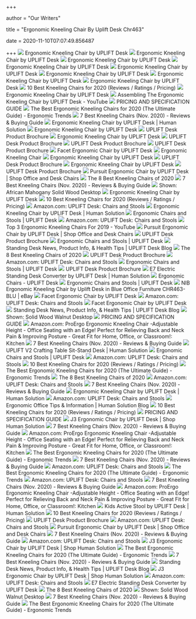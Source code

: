 +++
        
author = "Our Writers"
        
title = "Ergonomic Kneeling Chair By Uplift Desk Chr463"
        
date = 2020-11-10T07:07:49.856487
        
+++
[ ![](https://www.upliftdesk.com/content/img/product-tabs/kneeling-stool-product-tab-1.jpg)](https://www.upliftdesk.com/content/img/product-tabs/kneeling-stool-product-tab-1.jpg) Ergonomic Kneeling Chair by UPLIFT Desk
[ ![](https://www.upliftdesk.com/content/img/product-tabs/kneeling-stool-product-tab-2.jpg)](https://www.upliftdesk.com/content/img/product-tabs/kneeling-stool-product-tab-2.jpg) Ergonomic Kneeling Chair by UPLIFT Desk
[ ![](https://cdn11.bigcommerce.com/s-l85bzww3lo/images/stencil/815x439/products/886/11105/kneeling-chair-chr463-6__75764.1602689747.jpg?c=2)](https://cdn11.bigcommerce.com/s-l85bzww3lo/images/stencil/815x439/products/886/11105/kneeling-chair-chr463-6__75764.1602689747.jpg?c=2) Ergonomic Kneeling Chair by UPLIFT Desk
[ ![](https://cdn11.bigcommerce.com/s-l85bzww3lo/products/886/images/4738/kneeling-chair-chr463-thumbnail__30032.1545164671.1217.655.jpg?c=2)](https://cdn11.bigcommerce.com/s-l85bzww3lo/products/886/images/4738/kneeling-chair-chr463-thumbnail__30032.1545164671.1217.655.jpg?c=2) Ergonomic Kneeling Chair by UPLIFT Desk
[ ![](https://cdn11.bigcommerce.com/s-l85bzww3lo/images/stencil/815x439/products/886/4737/kneeling-chair-chr463-4__00792.1544807297.jpg?c=2)](https://cdn11.bigcommerce.com/s-l85bzww3lo/images/stencil/815x439/products/886/4737/kneeling-chair-chr463-4__00792.1544807297.jpg?c=2) Ergonomic Kneeling Chair by UPLIFT Desk
[ ![](https://www.upliftdesk.com/content/img/product-tabs/kneeling-stool-product-tab-4.jpg)](https://www.upliftdesk.com/content/img/product-tabs/kneeling-stool-product-tab-4.jpg) Ergonomic Kneeling Chair by UPLIFT Desk
[ ![](https://i.ytimg.com/vi/QOav_qql-fU/mqdefault.jpg)](https://i.ytimg.com/vi/QOav_qql-fU/mqdefault.jpg) Ergonomic Kneeling Chair by UPLIFT Desk
[ ![](https://www.upliftdesk.com/content/img/product-tabs/kneeling-stool-product-tab-5.jpg)](https://www.upliftdesk.com/content/img/product-tabs/kneeling-stool-product-tab-5.jpg) Ergonomic Kneeling Chair by UPLIFT Desk
[ ![](https://www.btod.com/blog/wp-content/uploads/2018/08/kneeling-chair-b248.jpg)](https://www.btod.com/blog/wp-content/uploads/2018/08/kneeling-chair-b248.jpg) 10 Best Kneeling Chairs for 2020 (Reviews / Ratings / Pricing)
[ ![](https://cdn11.bigcommerce.com/s-l85bzww3lo/images/stencil/361x195/products/402/11991/product-gallery-image-chr456-j3-chair-1__61148.1601669119.jpg?c=2)](https://cdn11.bigcommerce.com/s-l85bzww3lo/images/stencil/361x195/products/402/11991/product-gallery-image-chr456-j3-chair-1__61148.1601669119.jpg?c=2) Ergonomic Kneeling Chair by UPLIFT Desk
[ ![](https://i.ytimg.com/vi/9hcWxhM_13Q/hqdefault.jpg)](https://i.ytimg.com/vi/9hcWxhM_13Q/hqdefault.jpg) Assembling The Ergonomic Kneeling Chair by UPLIFT Desk - YouTube
[ ![](x-raw-image:///ae80bd9fc5332d9a529f9aec8bb771c157d77b132c61d872e85ec73d5c122eee)](x-raw-image:///ae80bd9fc5332d9a529f9aec8bb771c157d77b132c61d872e85ec73d5c122eee) PRICING AND SPECIFICATION GUIDE
[ ![](http://ergonomictrends.com/wp-content/uploads/2017/07/ergonomic-kneeling-chairs-reviews.png)](http://ergonomictrends.com/wp-content/uploads/2017/07/ergonomic-kneeling-chairs-reviews.png) The Best Ergonomic Kneeling Chairs for 2020 (The Ultimate Guide) - Ergonomic  Trends
[ ![](https://wisepick.org/wp-content/uploads/2019/12/Papafix-Ergonomic-Kneeling-Chair2-300x300.jpg)](https://wisepick.org/wp-content/uploads/2019/12/Papafix-Ergonomic-Kneeling-Chair2-300x300.jpg) 7 Best Kneeling Chairs (Nov. 2020) - Reviews & Buying Guide
[ ![](https://cdn11.bigcommerce.com/s-492apnl0xy/images/stencil/500x659/products/1523/7797/apimoubon__80197.1576007911.jpg?c=2)](https://cdn11.bigcommerce.com/s-492apnl0xy/images/stencil/500x659/products/1523/7797/apimoubon__80197.1576007911.jpg?c=2) Ergonomic Kneeling Chair by UPLIFT Desk | Human Solution
[ ![](https://cdn11.bigcommerce.com/s-l85bzww3lo/images/stencil/361x195/products/843/4317/crescent-sattle-stool-chr459-swatch__79854.1574869831.jpg?c=2)](https://cdn11.bigcommerce.com/s-l85bzww3lo/images/stencil/361x195/products/843/4317/crescent-sattle-stool-chr459-swatch__79854.1574869831.jpg?c=2) Ergonomic Kneeling Chair by UPLIFT Desk
[ ![](x-raw-image:///f7603d1b94518ebc90448ad47731e807f16337f0ca9b920e0fc5c0a8227f2b82)](x-raw-image:///f7603d1b94518ebc90448ad47731e807f16337f0ca9b920e0fc5c0a8227f2b82) UPLIFT Desk Product Brochure
[ ![](https://cdn11.bigcommerce.com/s-l85bzww3lo/images/stencil/361x195/products/708/3734/motion-stool-with-swatch__82812.1525189704.jpg?c=2)](https://cdn11.bigcommerce.com/s-l85bzww3lo/images/stencil/361x195/products/708/3734/motion-stool-with-swatch__82812.1525189704.jpg?c=2) Ergonomic Kneeling Chair by UPLIFT Desk
[ ![](x-raw-image:///55b4b81111d99da7b0843d62bd00bae96c0ce167691439b4bffc073bab34ee77)](x-raw-image:///55b4b81111d99da7b0843d62bd00bae96c0ce167691439b4bffc073bab34ee77) UPLIFT Desk Product Brochure
[ ![](x-raw-image:///de1e07375e964cd977daec5316dec6908ac1bd9ec7280cdde41e4c89a2450fc5)](x-raw-image:///de1e07375e964cd977daec5316dec6908ac1bd9ec7280cdde41e4c89a2450fc5) UPLIFT Desk Product Brochure
[ ![](x-raw-image:///87c8f593367dcc5e0d3aac5eda7a72d08db637dcbd7e8bd747aa720b516f69d7)](x-raw-image:///87c8f593367dcc5e0d3aac5eda7a72d08db637dcbd7e8bd747aa720b516f69d7) UPLIFT Desk Product Brochure
[ ![](https://www.upliftdesk.com/content/img/product-tabs/product-tab-image-facet-ergonomic-chair-features.jpg)](https://www.upliftdesk.com/content/img/product-tabs/product-tab-image-facet-ergonomic-chair-features.jpg) Facet Ergonomic Chair by UPLIFT Desk
[ ![](x-raw-image:///19bfe067bb014480177df45b09141cad4c3d7d89b12183fb6bb8deeab0ef35ac)](x-raw-image:///19bfe067bb014480177df45b09141cad4c3d7d89b12183fb6bb8deeab0ef35ac) Ergonomic Kneeling Chair
[ ![](https://cdn-yotpo-images-production.yotpo.com/Review/207723474/140268162/square.jpg?1603350478)](https://cdn-yotpo-images-production.yotpo.com/Review/207723474/140268162/square.jpg?1603350478) Ergonomic Kneeling Chair by UPLIFT Desk
[ ![](x-raw-image:///0a450d861b4671b04eb8052556eaf0539cf20ff8082093f08c076d7a273ce219)](x-raw-image:///0a450d861b4671b04eb8052556eaf0539cf20ff8082093f08c076d7a273ce219) UPLIFT Desk Product Brochure
[ ![](https://cdn-yotpo-images-production.yotpo.com/Review/207723474/140268231/square.jpg?1603350509)](https://cdn-yotpo-images-production.yotpo.com/Review/207723474/140268231/square.jpg?1603350509) Ergonomic Kneeling Chair by UPLIFT Desk
[ ![](x-raw-image:///a7d37562ad68bfb8c159a8275069e515c0d06dd24c731b957f41fbc6cfef4374)](x-raw-image:///a7d37562ad68bfb8c159a8275069e515c0d06dd24c731b957f41fbc6cfef4374) UPLIFT Desk Product Brochure
[ ![](https://cdn11.bigcommerce.com/s-492apnl0xy/images/stencil/1280x1280/products/1248/7796/vert-chair-with-swatch__94894.1525192721.jpg?c=2)](https://cdn11.bigcommerce.com/s-492apnl0xy/images/stencil/1280x1280/products/1248/7796/vert-chair-with-swatch__94894.1525192721.jpg?c=2) Pursuit Ergonomic Chair by UPLIFT Desk | Shop Office and Desk Chairs
[ ![](https://www.thebalancesmb.com/thmb/lpaPxSyQ45eao7TYQvZWIjNZBSc=/1050x788/smart/filters:no_upscale()/61S2q6Ls8ML._AC_SL1200_-c1224d5ac15048c8b9b89c060cd1ddba.jpg)](https://www.thebalancesmb.com/thmb/lpaPxSyQ45eao7TYQvZWIjNZBSc=/1050x788/smart/filters:no_upscale()/61S2q6Ls8ML._AC_SL1200_-c1224d5ac15048c8b9b89c060cd1ddba.jpg) The 8 Best Kneeling Chairs of 2020
[ ![](https://wisepick.org/wp-content/uploads/2019/12/Best-Kneeling-Chairs-main1.jpg)](https://wisepick.org/wp-content/uploads/2019/12/Best-Kneeling-Chairs-main1.jpg) 7 Best Kneeling Chairs (Nov. 2020) - Reviews & Buying Guide
[ ![](x-raw-image:///5220ecb86ca33f1a684d2a45bca608b3f8591b70fded5ef6ffb4c34bc48cfd5a)](x-raw-image:///5220ecb86ca33f1a684d2a45bca608b3f8591b70fded5ef6ffb4c34bc48cfd5a) Shown: African Mahogany Solid Wood Desktop
[ ![](https://cdn-yotpo-images-production.yotpo.com/Review/207723474/140268226/square.jpg?1603350495)](https://cdn-yotpo-images-production.yotpo.com/Review/207723474/140268226/square.jpg?1603350495) Ergonomic Kneeling Chair by UPLIFT Desk
[ ![](https://www.btod.com/blog/wp-content/uploads/2019/10/best-kneeling-chairs-2020-blog-header.jpg)](https://www.btod.com/blog/wp-content/uploads/2019/10/best-kneeling-chairs-2020-blog-header.jpg) 10 Best Kneeling Chairs for 2020 (Reviews / Ratings / Pricing)
[ ![](https://m.media-amazon.com/images/I/51ew0Ug022L.jpg)](https://m.media-amazon.com/images/I/51ew0Ug022L.jpg) Amazon.com: UPLIFT Desk: Chairs and Stools
[ ![](https://cdn11.bigcommerce.com/s-492apnl0xy/images/stencil/500x659/products/688/3103/varier-variable-balans-kneeling-chair-var952-1__30470.1489418492.jpg?c=2)](https://cdn11.bigcommerce.com/s-492apnl0xy/images/stencil/500x659/products/688/3103/varier-variable-balans-kneeling-chair-var952-1__30470.1489418492.jpg?c=2) Ergonomic Kneeling Chair by UPLIFT Desk | Human Solution
[ ![](https://www.upliftdesk.com/content/img/category/uplift-desk-category-page-seating-vert.jpg)](https://www.upliftdesk.com/content/img/category/uplift-desk-category-page-seating-vert.jpg) Ergonomic Chairs and Stools | UPLIFT Desk
[ ![](https://m.media-amazon.com/images/S/abs-image-upload-na/1/AmazonStores/ATVPDKIKX0DER/5b305f093dbb3bd567565c060650cb56.w1217.h655._CR281%2C0%2C655%2C655_SX750_SY750_.jpg)](https://m.media-amazon.com/images/S/abs-image-upload-na/1/AmazonStores/ATVPDKIKX0DER/5b305f093dbb3bd567565c060650cb56.w1217.h655._CR281%2C0%2C655%2C655_SX750_SY750_.jpg) Amazon.com: UPLIFT Desk: Chairs and Stools
[ ![](https://i.ytimg.com/vi/56UWDE1fDBc/maxresdefault.jpg)](https://i.ytimg.com/vi/56UWDE1fDBc/maxresdefault.jpg) Top 3 Ergonomic Kneeling Chairs For 2019 - YouTube
[ ![](https://cdn11.bigcommerce.com/s-492apnl0xy/images/stencil/1280x1280/products/1248/5723/uplift-pursuit-ergonomic-chair-chr455__55830.1499725092.jpg?c=2)](https://cdn11.bigcommerce.com/s-492apnl0xy/images/stencil/1280x1280/products/1248/5723/uplift-pursuit-ergonomic-chair-chr455__55830.1499725092.jpg?c=2) Pursuit Ergonomic Chair by UPLIFT Desk | Shop Office and Desk Chairs
[ ![](x-raw-image:///8070732c1a375488aa42babfef41e98764e9ab55a5f36f043d972b0c480a3100)](x-raw-image:///8070732c1a375488aa42babfef41e98764e9ab55a5f36f043d972b0c480a3100) UPLIFT Desk Product Brochure
[ ![](https://cdn11.bigcommerce.com/s-l85bzww3lo/content/img/nav/nav-products-number-1-rated.jpg)](https://cdn11.bigcommerce.com/s-l85bzww3lo/content/img/nav/nav-products-number-1-rated.jpg) Ergonomic Chairs and Stools | UPLIFT Desk
[ ![](https://cdn11.bigcommerce.com/s-l85bzww3lo/images/stencil/815x439/uploaded_images/blog-product-conference-desk-main-2.jpg?t=1582739357)](https://cdn11.bigcommerce.com/s-l85bzww3lo/images/stencil/815x439/uploaded_images/blog-product-conference-desk-main-2.jpg?t=1582739357) Standing Desk News, Product Info, & Health Tips | UPLIFT Desk Blog
[ ![](https://m.media-amazon.com/images/I/41CtXJhu+LL.jpg)](https://m.media-amazon.com/images/I/41CtXJhu+LL.jpg) The 8 Best Kneeling Chairs of 2020
[ ![](x-raw-image:///0708ea0eb3eb34f483b9b1fdc2c94d680e93b21406c40fc47ba9cdb9fa57010f)](x-raw-image:///0708ea0eb3eb34f483b9b1fdc2c94d680e93b21406c40fc47ba9cdb9fa57010f) UPLIFT Desk Product Brochure
[ ![](https://m.media-amazon.com/images/I/51uI+W2WgUL._AC_SX480_SY360_.jpg)](https://m.media-amazon.com/images/I/51uI+W2WgUL._AC_SX480_SY360_.jpg) Amazon.com: UPLIFT Desk: Chairs and Stools
[ ![](https://www.upliftdesk.com/content/img/category/uplift-desk-category-page-seating-pursuit.jpg)](https://www.upliftdesk.com/content/img/category/uplift-desk-category-page-seating-pursuit.jpg) Ergonomic Chairs and Stools | UPLIFT Desk
[ ![](x-raw-image:///6499cb1cbce7b68606f0769db1ceba10e6fef703346ac3de834fe5cc76d8abd6)](x-raw-image:///6499cb1cbce7b68606f0769db1ceba10e6fef703346ac3de834fe5cc76d8abd6) UPLIFT Desk Product Brochure
[ ![](https://cdn11.bigcommerce.com/s-492apnl0xy/images/stencil/1280x1280/products/1568/7455/e7-converter-build-bamboo-black-base-single__73020.1520362810.jpg?c=2)](https://cdn11.bigcommerce.com/s-492apnl0xy/images/stencil/1280x1280/products/1568/7455/e7-converter-build-bamboo-black-base-single__73020.1520362810.jpg?c=2) E7 Electric Standing Desk Converter by UPLIFT Desk | Human Solution
[ ![](https://www.upliftdesk.com/content/img/category/uplift-desk-category-page-seating-j3-chair.jpg)](https://www.upliftdesk.com/content/img/category/uplift-desk-category-page-seating-j3-chair.jpg) Ergonomic Chairs - UPLIFT Desk
[ ![](https://i.ytimg.com/vi/8krBbc31gBM/maxresdefault.jpg)](https://i.ytimg.com/vi/8krBbc31gBM/maxresdefault.jpg) Ergonomic Chairs and Stools | UPLIFT Desk
[ ![](https://i.ebayimg.com/images/g/WSEAAOSwR6NfOv6P/s-l1600.jpg)](https://i.ebayimg.com/images/g/WSEAAOSwR6NfOv6P/s-l1600.jpg) NIB Ergonomic Kneeling Chair by Uplift Desk in Blue Office Furniture CHR463-BLU  | eBay
[ ![](https://www.upliftdesk.com/content/img/customer-config-gallery/customer-photo-jamie-m.jpg)](https://www.upliftdesk.com/content/img/customer-config-gallery/customer-photo-jamie-m.jpg) Facet Ergonomic Chair by UPLIFT Desk
[ ![](https://m.media-amazon.com/images/I/51-zazYNKYL._AC_SX480_SY360_.jpg)](https://m.media-amazon.com/images/I/51-zazYNKYL._AC_SX480_SY360_.jpg) Amazon.com: UPLIFT Desk: Chairs and Stools
[ ![](https://www.upliftdesk.com/content/img/product-tabs/product-tab-image-facet-ergonomic-chair-4.jpg)](https://www.upliftdesk.com/content/img/product-tabs/product-tab-image-facet-ergonomic-chair-4.jpg) Facet Ergonomic Chair by UPLIFT Desk
[ ![](https://cdn11.bigcommerce.com/s-l85bzww3lo/images/stencil/390x450/uploaded_images/blog-image-thumbnail-4-leg-side-table-29-in.jpg?t=1545174668)](https://cdn11.bigcommerce.com/s-l85bzww3lo/images/stencil/390x450/uploaded_images/blog-image-thumbnail-4-leg-side-table-29-in.jpg?t=1545174668) Standing Desk News, Product Info, & Health Tips | UPLIFT Desk Blog
[ ![](x-raw-image:///1505ee687795a825d25f1f7af730e67eb3575f63d92fe6943c6031f90bd6dbc1)](x-raw-image:///1505ee687795a825d25f1f7af730e67eb3575f63d92fe6943c6031f90bd6dbc1) Shown: Solid Wood Walnut Desktop
[ ![](x-raw-image:///cd660010ac3386aa36f72e49aa6a710acf9dd98322eb9686cd813320b84d5ebb)](x-raw-image:///cd660010ac3386aa36f72e49aa6a710acf9dd98322eb9686cd813320b84d5ebb) PRICING AND SPECIFICATION GUIDE
[ ![](https://images-na.ssl-images-amazon.com/images/I/81YhqJ7E9RL._AC_SL1500_.jpg)](https://images-na.ssl-images-amazon.com/images/I/81YhqJ7E9RL._AC_SL1500_.jpg) Amazon.com: ProErgo Ergonomic Kneeling Chair -Adjustable Height - Office  Seating with an Edge! Perfect for Relieving Back and Neck Pain & Improving  Posture - Great Fit for Home, Office, or Classroom!: Kitchen
[ ![](https://wisepick.org/wp-content/uploads/2019/12/Best-Kneeling-Chairs5-1024x512.jpg)](https://wisepick.org/wp-content/uploads/2019/12/Best-Kneeling-Chairs5-1024x512.jpg) 7 Best Kneeling Chairs (Nov. 2020) - Reviews & Buying Guide
[ ![](https://cdn11.bigcommerce.com/s-492apnl0xy/images/stencil/1280x1280/products/1640/7958/sit-stand-crafting-table-with-storage-1__64630.1560887939.jpg?c=2)](https://cdn11.bigcommerce.com/s-492apnl0xy/images/stencil/1280x1280/products/1640/7958/sit-stand-crafting-table-with-storage-1__64630.1560887939.jpg?c=2) UPLIFT V2 Crafting Table Sit-Stand Desk | Human Solution
[ ![](https://cdn11.bigcommerce.com/s-l85bzww3lo/content/img/nav/nav-resources-ergo-calculator.jpg?v=2)](https://cdn11.bigcommerce.com/s-l85bzww3lo/content/img/nav/nav-resources-ergo-calculator.jpg?v=2) Ergonomic Chairs and Stools | UPLIFT Desk
[ ![](https://m.media-amazon.com/images/I/511PBMsphQL._AC_SX480_SY360_.jpg)](https://m.media-amazon.com/images/I/511PBMsphQL._AC_SX480_SY360_.jpg) Amazon.com: UPLIFT Desk: Chairs and Stools
[ ![](https://www.btod.com/blog/wp-content/uploads/2018/08/kneeling-chair-base-variable.jpg)](https://www.btod.com/blog/wp-content/uploads/2018/08/kneeling-chair-base-variable.jpg) 10 Best Kneeling Chairs for 2020 (Reviews / Ratings / Pricing)
[ ![](http://ergonomictrends.com/wp-content/uploads/2018/01/sleek-form-amsterdam-rocking-kneeling-chair-review.jpg)](http://ergonomictrends.com/wp-content/uploads/2018/01/sleek-form-amsterdam-rocking-kneeling-chair-review.jpg) The Best Ergonomic Kneeling Chairs for 2020 (The Ultimate Guide) - Ergonomic  Trends
[ ![](https://www.thebalancesmb.com/thmb/pu_6pvqH6jZ9XjHwSy70qkWmtiM=/400x250/filters:no_upscale():max_bytes(150000):strip_icc()/standingdesk-11f00213db7640a0a6911bb076fd4138.jpg)](https://www.thebalancesmb.com/thmb/pu_6pvqH6jZ9XjHwSy70qkWmtiM=/400x250/filters:no_upscale():max_bytes(150000):strip_icc()/standingdesk-11f00213db7640a0a6911bb076fd4138.jpg) The 8 Best Kneeling Chairs of 2020
[ ![](https://m.media-amazon.com/images/I/41lWOzjQNEL._AC_SX352_SY330_.jpg)](https://m.media-amazon.com/images/I/41lWOzjQNEL._AC_SX352_SY330_.jpg) Amazon.com: UPLIFT Desk: Chairs and Stools
[ ![](https://wisepick.org/wp-content/uploads/2019/12/Defy-Desk-Ergonomic-Kneeling-Chair-300x300.jpg)](https://wisepick.org/wp-content/uploads/2019/12/Defy-Desk-Ergonomic-Kneeling-Chair-300x300.jpg) 7 Best Kneeling Chairs (Nov. 2020) - Reviews & Buying Guide
[ ![](https://cdn11.bigcommerce.com/s-492apnl0xy/images/stencil/500x659/products/1708/8372/donut-stool-chr460-swatch__73201.1539035743.jpg?c=2)](https://cdn11.bigcommerce.com/s-492apnl0xy/images/stencil/500x659/products/1708/8372/donut-stool-chr460-swatch__73201.1539035743.jpg?c=2) Ergonomic Kneeling Chair by UPLIFT Desk | Human Solution
[ ![](https://m.media-amazon.com/images/I/51JFzXXw7iL._AC_SX480_SY360_.jpg)](https://m.media-amazon.com/images/I/51JFzXXw7iL._AC_SX480_SY360_.jpg) Amazon.com: UPLIFT Desk: Chairs and Stools
[ ![](https://www.thehumansolution.com/product_images/uploaded_images/clamp-on-power-by-uplift-desk.jpg)](https://www.thehumansolution.com/product_images/uploaded_images/clamp-on-power-by-uplift-desk.jpg) Ergonomic Office Tips & Information | Human Solution Blog
[ ![](https://www.btod.com/blog/wp-content/uploads/2018/08/kneeling-chair-thatis.jpg)](https://www.btod.com/blog/wp-content/uploads/2018/08/kneeling-chair-thatis.jpg) 10 Best Kneeling Chairs for 2020 (Reviews / Ratings / Pricing)
[ ![](x-raw-image:///a3b690f5e67cc698bced2bc65ebd51c3d2e009682a80b70bf89c9c26ae8e3d21)](x-raw-image:///a3b690f5e67cc698bced2bc65ebd51c3d2e009682a80b70bf89c9c26ae8e3d21) PRICING AND SPECIFICATION GUIDE
[ ![](https://cdn11.bigcommerce.com/s-492apnl0xy/images/stencil/1280x1280/products/1315/9248/j3-ergonomic-chair-by-uplift-desk-CHR456-7__06388.1563293890.jpg?c=2)](https://cdn11.bigcommerce.com/s-492apnl0xy/images/stencil/1280x1280/products/1315/9248/j3-ergonomic-chair-by-uplift-desk-CHR456-7__06388.1563293890.jpg?c=2) J3 Ergonomic Chair by UPLIFT Desk | Shop Human Solution
[ ![](https://wisepick.org/wp-content/uploads/2019/12/Sleekform-Kneeling-Chair-300x300.jpg)](https://wisepick.org/wp-content/uploads/2019/12/Sleekform-Kneeling-Chair-300x300.jpg) 7 Best Kneeling Chairs (Nov. 2020) - Reviews & Buying Guide
[ ![](https://images-na.ssl-images-amazon.com/images/I/61sblLEkjeL._AC_UL320_SR248,320_.jpg)](https://images-na.ssl-images-amazon.com/images/I/61sblLEkjeL._AC_UL320_SR248,320_.jpg) Amazon.com: ProErgo Ergonomic Kneeling Chair -Adjustable Height - Office  Seating with an Edge! Perfect for Relieving Back and Neck Pain & Improving  Posture - Great Fit for Home, Office, or Classroom!: Kitchen
[ ![](http://ergonomictrends.com/wp-content/uploads/2018/01/kneeling-chair-open-sitting-angle.jpg)](http://ergonomictrends.com/wp-content/uploads/2018/01/kneeling-chair-open-sitting-angle.jpg) The Best Ergonomic Kneeling Chairs for 2020 (The Ultimate Guide) - Ergonomic  Trends
[ ![](https://wisepick.org/wp-content/uploads/2019/12/Offex-Ergonomic-Kneeling-Chair-300x300.jpg)](https://wisepick.org/wp-content/uploads/2019/12/Offex-Ergonomic-Kneeling-Chair-300x300.jpg) 7 Best Kneeling Chairs (Nov. 2020) - Reviews & Buying Guide
[ ![](https://m.media-amazon.com/images/I/61m+x3GUxOL._AC_SX352_SY330_.jpg)](https://m.media-amazon.com/images/I/61m+x3GUxOL._AC_SX352_SY330_.jpg) Amazon.com: UPLIFT Desk: Chairs and Stools
[ ![](http://www.ergonomictrends.com/wp-content/uploads/2017/07/flash-furniture-ergonomic-kneeling-chair.png)](http://www.ergonomictrends.com/wp-content/uploads/2017/07/flash-furniture-ergonomic-kneeling-chair.png) The Best Ergonomic Kneeling Chairs for 2020 (The Ultimate Guide) - Ergonomic  Trends
[ ![](https://m.media-amazon.com/images/I/31udqPM4w4L.jpg)](https://m.media-amazon.com/images/I/31udqPM4w4L.jpg) Amazon.com: UPLIFT Desk: Chairs and Stools
[ ![](https://wisepick.org/wp-content/uploads/2019/12/Best-Kneeling-Chairs-1024x1024.jpg)](https://wisepick.org/wp-content/uploads/2019/12/Best-Kneeling-Chairs-1024x1024.jpg) 7 Best Kneeling Chairs (Nov. 2020) - Reviews & Buying Guide
[ ![](https://images-na.ssl-images-amazon.com/images/I/51wTFgSqF2L._AC_.jpg)](https://images-na.ssl-images-amazon.com/images/I/51wTFgSqF2L._AC_.jpg) Amazon.com: ProErgo Ergonomic Kneeling Chair -Adjustable Height - Office  Seating with an Edge! Perfect for Relieving Back and Neck Pain & Improving  Posture - Great Fit for Home, Office, or Classroom!: Kitchen
[ ![](https://cdn11.bigcommerce.com/s-492apnl0xy/images/stencil/1280x1280/products/1694/9930/kids-stool-with-swatch__30811.1598639355.jpg?c=2)](https://cdn11.bigcommerce.com/s-492apnl0xy/images/stencil/1280x1280/products/1694/9930/kids-stool-with-swatch__30811.1598639355.jpg?c=2) Kids Active Stool by UPLIFT Desk | Human Solution
[ ![](https://www.btod.com/blog/wp-content/uploads/2019/01/wobblemeter-uplift-blog-header-360x240.jpg)](https://www.btod.com/blog/wp-content/uploads/2019/01/wobblemeter-uplift-blog-header-360x240.jpg) 10 Best Kneeling Chairs for 2020 (Reviews / Ratings / Pricing)
[ ![](x-raw-image:///19612b98065e89e585158e5c2cce292e59dbd05e4cef4c0ff80ce6d83361772f)](x-raw-image:///19612b98065e89e585158e5c2cce292e59dbd05e4cef4c0ff80ce6d83361772f) UPLIFT Desk Product Brochure
[ ![](https://m.media-amazon.com/images/S/abs-image-upload-na/1/AmazonStores/ATVPDKIKX0DER/af10dcc547b21db978d56a1a0a115a2b.w1217.h655._CR0%2C279%2C1217%2C243_SX1500_.jpg)](https://m.media-amazon.com/images/S/abs-image-upload-na/1/AmazonStores/ATVPDKIKX0DER/af10dcc547b21db978d56a1a0a115a2b.w1217.h655._CR0%2C279%2C1217%2C243_SX1500_.jpg) Amazon.com: UPLIFT Desk: Chairs and Stools
[ ![](https://cdn8.bigcommerce.com/s-492apnl0xy/product_images/most_popular/save-with-desk-pursuit.jpg)](https://cdn8.bigcommerce.com/s-492apnl0xy/product_images/most_popular/save-with-desk-pursuit.jpg) Pursuit Ergonomic Chair by UPLIFT Desk | Shop Office and Desk Chairs
[ ![](https://wisepick.org/wp-content/uploads/2019/12/Sleekform-Kneeling-Chair1-300x300.jpg)](https://wisepick.org/wp-content/uploads/2019/12/Sleekform-Kneeling-Chair1-300x300.jpg) 7 Best Kneeling Chairs (Nov. 2020) - Reviews & Buying Guide
[ ![](https://m.media-amazon.com/images/S/abs-image-upload-na/1/AmazonStores/ATVPDKIKX0DER/af10dcc547b21db978d56a1a0a115a2b.w1217.h655.jpg)](https://m.media-amazon.com/images/S/abs-image-upload-na/1/AmazonStores/ATVPDKIKX0DER/af10dcc547b21db978d56a1a0a115a2b.w1217.h655.jpg) Amazon.com: UPLIFT Desk: Chairs and Stools
[ ![](https://cdn11.bigcommerce.com/s-492apnl0xy/images/stencil/1280x1280/products/1315/9247/j3-ergonomic-chair-by-uplift-desk-CHR456-4__39726.1563293884.jpg?c=2)](https://cdn11.bigcommerce.com/s-492apnl0xy/images/stencil/1280x1280/products/1315/9247/j3-ergonomic-chair-by-uplift-desk-CHR456-4__39726.1563293884.jpg?c=2) J3 Ergonomic Chair by UPLIFT Desk | Shop Human Solution
[ ![](http://www.ergonomictrends.com/wp-content/uploads/2017/07/varier-ergonomomic-kneeling-chair.png)](http://www.ergonomictrends.com/wp-content/uploads/2017/07/varier-ergonomomic-kneeling-chair.png) The Best Ergonomic Kneeling Chairs for 2020 (The Ultimate Guide) - Ergonomic  Trends
[ ![](https://wisepick.org/wp-content/uploads/2019/12/Defy-Desk-Ergonomic-Kneeling-Chair1-300x262.jpg)](https://wisepick.org/wp-content/uploads/2019/12/Defy-Desk-Ergonomic-Kneeling-Chair1-300x262.jpg) 7 Best Kneeling Chairs (Nov. 2020) - Reviews & Buying Guide
[ ![](https://cdn11.bigcommerce.com/s-l85bzww3lo/images/stencil/815x439/uploaded_images/uplift-two-drawer-cabinet-str002-all-colors-thumb.jpg?t=1548261651)](https://cdn11.bigcommerce.com/s-l85bzww3lo/images/stencil/815x439/uploaded_images/uplift-two-drawer-cabinet-str002-all-colors-thumb.jpg?t=1548261651) Standing Desk News, Product Info, & Health Tips | UPLIFT Desk Blog
[ ![](https://cdn11.bigcommerce.com/s-492apnl0xy/images/stencil/1280x1280/products/1315/5833/j3-ergonomic-chair-by-uplift-desk-CHR456-2__38423.1503069120.jpg?c=2)](https://cdn11.bigcommerce.com/s-492apnl0xy/images/stencil/1280x1280/products/1315/5833/j3-ergonomic-chair-by-uplift-desk-CHR456-2__38423.1503069120.jpg?c=2) J3 Ergonomic Chair by UPLIFT Desk | Shop Human Solution
[ ![](https://m.media-amazon.com/images/I/61ouCg9LvyL._AC_SX480_SY360_.jpg)](https://m.media-amazon.com/images/I/61ouCg9LvyL._AC_SX480_SY360_.jpg) Amazon.com: UPLIFT Desk: Chairs and Stools
[ ![](https://www.upliftdesk.com/content/img/product-tabs/e7-converter-product-tab-3.jpg)](https://www.upliftdesk.com/content/img/product-tabs/e7-converter-product-tab-3.jpg) E7 Electric Standing Desk Converter by UPLIFT Desk
[ ![](https://www.thebalancesmb.com/thmb/gYPN8rf2OsuQ8X6RRPSBU6Bv_Xw=/400x250/filters:no_upscale():max_bytes(150000):strip_icc()/GettyImages-591801782-5c27e38f46e0fb0001ffd78d.jpg)](https://www.thebalancesmb.com/thmb/gYPN8rf2OsuQ8X6RRPSBU6Bv_Xw=/400x250/filters:no_upscale():max_bytes(150000):strip_icc()/GettyImages-591801782-5c27e38f46e0fb0001ffd78d.jpg) The 8 Best Kneeling Chairs of 2020
[ ![](x-raw-image:///b4c01e41bd6c436b90c71ccfc0e98a443af2e7b796ece0a96c9c5bd846aa27fe)](x-raw-image:///b4c01e41bd6c436b90c71ccfc0e98a443af2e7b796ece0a96c9c5bd846aa27fe) Shown: Solid Wood Walnut Desktop
[ ![](https://wisepick.org/wp-content/uploads/2019/12/DRAGONN-Ergonomic-Kneeling-Chair12-300x300.jpg)](https://wisepick.org/wp-content/uploads/2019/12/DRAGONN-Ergonomic-Kneeling-Chair12-300x300.jpg) 7 Best Kneeling Chairs (Nov. 2020) - Reviews & Buying Guide
[ ![](http://ergonomictrends.com/wp-content/uploads/2019/03/sloped-chair-220x300.jpg)](http://ergonomictrends.com/wp-content/uploads/2019/03/sloped-chair-220x300.jpg) The Best Ergonomic Kneeling Chairs for 2020 (The Ultimate Guide) - Ergonomic  Trends
